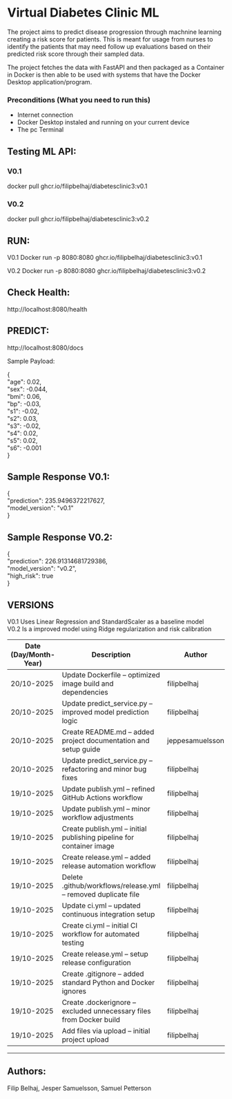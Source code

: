 # Virtual Diabetes Clinic ML

The project aims to predict disease progression through machnine learning creating a risk score for patients. This is meant for usage from nurses to identify the patients that may need follow up evaluations based on their predicted risk score through their sampled data.

The project fetches the data with FastAPI and then packaged as a Container in Docker is then able to be used with systems that have the Docker Desktop application/program.

### Preconditions (What you need to run this) <br>
- Internet connection
- Docker Desktop instaled and running on your current device 
- The pc Terminal

## Testing ML API: 

### V0.1
docker pull ghcr.io/filipbelhaj/diabetesclinic3:v0.1

### V0.2
docker pull ghcr.io/filipbelhaj/diabetesclinic3:v0.2

## RUN:

V0.1
Docker run -p 8080:8080 ghcr.io/filipbelhaj/diabetesclinic3:v0.1

V0.2
Docker run -p 8080:8080 ghcr.io/filipbelhaj/diabetesclinic3:v0.2

## Check Health: 
http://localhost:8080/health

## PREDICT:
http://localhost:8080/docs

Sample Payload:

{ <br>
"age": 0.02, <br>
"sex": -0.044, <br>
"bmi": 0.06, <br>
"bp": -0.03, <br>
"s1": -0.02, <br>
"s2": 0.03, <br>
"s3": -0.02,<br>
"s4": 0.02, <br>
"s5": 0.02, <br>
"s6": -0.001 <br>
}

## Sample Response V0.1:

{<br>
  "prediction": 235.9496372217627,<br>
  "model_version": "v0.1"<br>
}

## Sample Response V0.2:

{<br>
  "prediction": 226.91314681729386,<br>
  "model_version": "v0.2",<br>
  "high_risk": true<br>
}

## VERSIONS
V0.1 Uses Linear Regression and StandardScaler as a baseline model <br>
V0.2 Is a improved model using Ridge regularization and risk calibration <br>


| Date (Day/Month-Year) | Description | Author | Status |
|------------------------|-------------|---------|---------|
| 20/10-2025 | Update Dockerfile – optimized image build and dependencies | filipbelhaj | ✅ Verified |
| 20/10-2025 | Update predict_service.py – improved model prediction logic | filipbelhaj | ✅ Verified |
| 20/10-2025 | Create README.md – added project documentation and setup guide | jeppesamuelsson | ✅ Verified |
| 20/10-2025 | Update predict_service.py – refactoring and minor bug fixes | filipbelhaj | ✅ Verified |
| 19/10-2025 | Update publish.yml – refined GitHub Actions workflow | filipbelhaj | ✅ Verified |
| 19/10-2025 | Update publish.yml – minor workflow adjustments | filipbelhaj | ✅ Verified |
| 19/10-2025 | Create publish.yml – initial publishing pipeline for container image | filipbelhaj | ✅ Verified |
| 19/10-2025 | Create release.yml – added release automation workflow | filipbelhaj | ✅ Verified |
| 19/10-2025 | Delete .github/workflows/release.yml – removed duplicate file | filipbelhaj | ✅ Verified |
| 19/10-2025 | Update ci.yml – updated continuous integration setup | filipbelhaj | ✅ Verified |
| 19/10-2025 | Create ci.yml – initial CI workflow for automated testing | filipbelhaj | ✅ Verified |
| 19/10-2025 | Create release.yml – setup release configuration | filipbelhaj | ✅ Verified |
| 19/10-2025 | Create .gitignore – added standard Python and Docker ignores | filipbelhaj | ✅ Verified |
| 19/10-2025 | Create .dockerignore – excluded unnecessary files from Docker build | filipbelhaj | ✅ Verified |
| 19/10-2025 | Add files via upload – initial project upload | filipbelhaj | ✅ Verified |

---

## Authors:
Filip Belhaj, Jesper Samuelsson, Samuel Petterson





